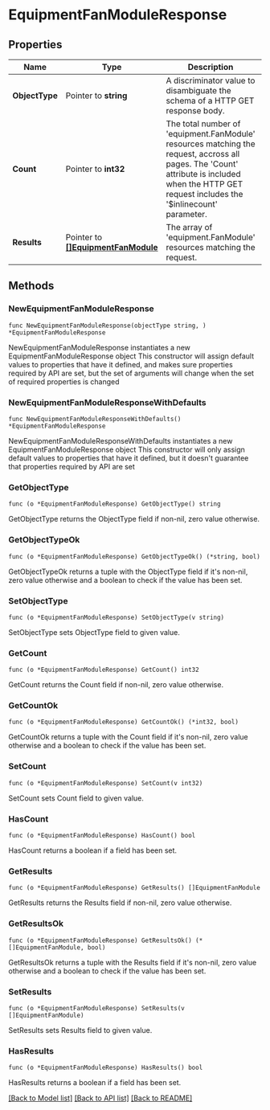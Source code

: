 # EquipmentFanModuleResponse

## Properties

Name | Type | Description | Notes
------------ | ------------- | ------------- | -------------
**ObjectType** | Pointer to **string** | A discriminator value to disambiguate the schema of a HTTP GET response body. | 
**Count** | Pointer to **int32** | The total number of &#39;equipment.FanModule&#39; resources matching the request, accross all pages. The &#39;Count&#39; attribute is included when the HTTP GET request includes the &#39;$inlinecount&#39; parameter. | [optional] 
**Results** | Pointer to [**[]EquipmentFanModule**](equipment.FanModule.md) | The array of &#39;equipment.FanModule&#39; resources matching the request. | [optional] 

## Methods

### NewEquipmentFanModuleResponse

`func NewEquipmentFanModuleResponse(objectType string, ) *EquipmentFanModuleResponse`

NewEquipmentFanModuleResponse instantiates a new EquipmentFanModuleResponse object
This constructor will assign default values to properties that have it defined,
and makes sure properties required by API are set, but the set of arguments
will change when the set of required properties is changed

### NewEquipmentFanModuleResponseWithDefaults

`func NewEquipmentFanModuleResponseWithDefaults() *EquipmentFanModuleResponse`

NewEquipmentFanModuleResponseWithDefaults instantiates a new EquipmentFanModuleResponse object
This constructor will only assign default values to properties that have it defined,
but it doesn't guarantee that properties required by API are set

### GetObjectType

`func (o *EquipmentFanModuleResponse) GetObjectType() string`

GetObjectType returns the ObjectType field if non-nil, zero value otherwise.

### GetObjectTypeOk

`func (o *EquipmentFanModuleResponse) GetObjectTypeOk() (*string, bool)`

GetObjectTypeOk returns a tuple with the ObjectType field if it's non-nil, zero value otherwise
and a boolean to check if the value has been set.

### SetObjectType

`func (o *EquipmentFanModuleResponse) SetObjectType(v string)`

SetObjectType sets ObjectType field to given value.


### GetCount

`func (o *EquipmentFanModuleResponse) GetCount() int32`

GetCount returns the Count field if non-nil, zero value otherwise.

### GetCountOk

`func (o *EquipmentFanModuleResponse) GetCountOk() (*int32, bool)`

GetCountOk returns a tuple with the Count field if it's non-nil, zero value otherwise
and a boolean to check if the value has been set.

### SetCount

`func (o *EquipmentFanModuleResponse) SetCount(v int32)`

SetCount sets Count field to given value.

### HasCount

`func (o *EquipmentFanModuleResponse) HasCount() bool`

HasCount returns a boolean if a field has been set.

### GetResults

`func (o *EquipmentFanModuleResponse) GetResults() []EquipmentFanModule`

GetResults returns the Results field if non-nil, zero value otherwise.

### GetResultsOk

`func (o *EquipmentFanModuleResponse) GetResultsOk() (*[]EquipmentFanModule, bool)`

GetResultsOk returns a tuple with the Results field if it's non-nil, zero value otherwise
and a boolean to check if the value has been set.

### SetResults

`func (o *EquipmentFanModuleResponse) SetResults(v []EquipmentFanModule)`

SetResults sets Results field to given value.

### HasResults

`func (o *EquipmentFanModuleResponse) HasResults() bool`

HasResults returns a boolean if a field has been set.


[[Back to Model list]](../README.md#documentation-for-models) [[Back to API list]](../README.md#documentation-for-api-endpoints) [[Back to README]](../README.md)


